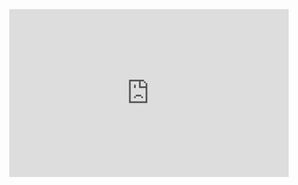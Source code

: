 <div style="position: relative; padding: 30% 45%;">
<iframe style="position: absolute; width: 100%; height: 100%; left: 0; top: 0;" src="https://player.bilibili.com/player.html?
视频信息
&as_wide=1&high_quality=1&danmaku=1" frameborder="yes" scrolling="yes"></iframe>
</div>
